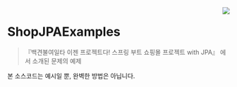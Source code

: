 <img src="https://user-images.githubusercontent.com/2356036/216899395-c579b413-6e86-4f27-ab08-16eac5429567.jpg" align="right" />

# ShopJPAExamples 
> 『백견불여일타 이젠 프로젝트다! 스프링 부트 쇼핑몰 프로젝트 with JPA』 에서 소개된 문제의 예제

본 소스코드는 예시일 뿐, 완벽한 방법은 아닙니다.
